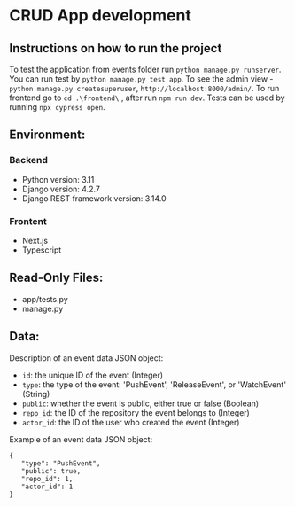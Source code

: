 # CRUD App development

## Instructions on how to run the project

To test the application from events folder run `python manage.py runserver`. You can run test by `python manage.py test app`. To see the admin view -`python manage.py createsuperuser`, `http://localhost:8000/admin/`.
To run frontend go to `cd .\frontend\` , after run `npm run dev`. Tests can be used by running `npx cypress open`. 

## Environment:

### Backend

- Python version: 3.11
- Django version: 4.2.7
- Django REST framework version: 3.14.0

### Frontent

- Next.js
- Typescript

## Read-Only Files:

- app/tests.py
- manage.py

## Data:

Description of an event data JSON object:

- `id`: the unique ID of the event (Integer)
- `type`: the type of the event: 'PushEvent', 'ReleaseEvent', or 'WatchEvent' (String)
- `public`: whether the event is public, either true or false (Boolean)
- `repo_id`: the ID of the repository the event belongs to (Integer)
- `actor_id`: the ID of the user who created the event (Integer)

Example of an event data JSON object:

```
{
   "type": "PushEvent",
   "public": true,
   "repo_id": 1,
   "actor_id": 1
}

```